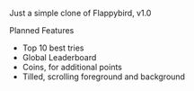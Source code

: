 Just a simple clone of Flappybird, v1.0  
  
Planned Features
* Top 10 best tries
* Global Leaderboard
* Coins, for additional points
* Tilled, scrolling foreground and background